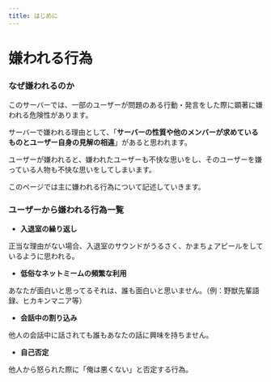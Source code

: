 ```yaml
---
title: はじめに
---
```

# 嫌われる行為

### なぜ嫌われるのか

このサーバーでは、一部のユーザーが問題のある行動・発言をした際に顕著に嫌われる危険性があります。

サーバーで嫌われる理由として、「**サーバーの性質や他のメンバーが求めているものとユーザー自身の見解の相違**」があると思われます。

ユーザーが嫌われると、嫌われたユーザーも不快な思いをし、そのユーザーを嫌っている人物も不快な思いをしてしまいます。

このページでは主に嫌われる行為について記述していきます。

### ユーザーから嫌われる行為一覧

- **入退室の繰り返し**

正当な理由がない場合、入退室のサウンドがうるさく、かまちょアピールをしているように思われる。

- **低俗なネットミームの頻繁な利用**

あなたが面白いと思ってるそれは、誰も面白いと思いません。（例：野獣先輩語録、ヒカキンマニア等）

- **会話中の割り込み**

他人の会話中に話されても誰もあなたの話に興味を持ちません。

- **自己否定**

他人から怒られた際に「俺は悪くない」と否定する行為。
